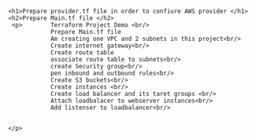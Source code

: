 <html>
  <body>

   <title>Create Infrastructure on AWS using Terraform</title>

    <h1>Prepare provider.tf file in order to confiure AWS provider </h1>
    <h2>Prepare Main.tf file </h2>
     <p>        Terraform Project Demo <br/>
                Prepare Main.tf file
                Am creating one VPC and 2 subnets in this project<br/>
                Create internet gateway<br/>
                Create route table 
                associate route table to subnets<br/>
                create Security group<br/>
                pen inbound and outbound rules<br/>
                Create S3 buckets<br/>
                Create instances <br/>
                Create load balancer and its taret groups <br/>
                Attach loadbalacer to webserver instances<br/>
                Add listenser to loadbalancer<br/>

  
    </p>  
 </body>
</html>


